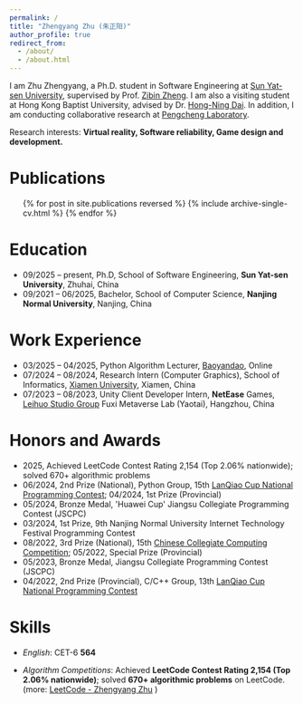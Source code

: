 ```yaml
---
permalink: /
title: "Zhengyang Zhu (朱正阳)"
author_profile: true
redirect_from: 
  - /about/
  - /about.html
---
```


I am Zhu Zhengyang, a Ph.D. student in Software Engineering at [Sun Yat-sen University](https://www.sysu.edu.cn/sysuen/), supervised by Prof. [Zibin Zheng](https://scholar.google.com/citations?user=zWnsNrkAAAAJ&hl=en). I am also a visiting student at Hong Kong Baptist University, advised by Dr. [Hong-Ning Dai](https://www.henrylab.net/). In addition, I am conducting collaborative research at [Pengcheng Laboratory](https://www.pcl.ac.cn/).

Research interests: **Virtual reality, Software reliability, Game design and development.**

Publications
======

  <ul>{% for post in site.publications reversed %}
    {% include archive-single-cv.html %}
  {% endfor %}</ul>

Education
======

- 09/2025 – present, Ph.D, School of Software Engineering, **Sun Yat-sen University**, Zhuhai, China
- 09/2021 – 06/2025, Bachelor, School of Computer Science, **Nanjing Normal University**, Nanjing, China

# Work Experience

- 03/2025 – 04/2025, Python Algorithm Lecturer, [Baoyandao](https://www.baoyandao.com/), Online
- 07/2024 – 08/2024, Research Intern (Computer Graphics), School of Informatics, [Xiamen University](https://www.xmu.edu.cn/), Xiamen, China
- 07/2023 – 08/2023, Unity Client Developer Intern, **NetEase** Games, [Leihuo Studio Group](https://leihuo.163.com/) Fuxi Metaverse Lab (Yaotai), Hangzhou, China

# Honors and Awards

- 2025, Achieved LeetCode Contest Rating 2,154 (Top 2.06% nationwide); solved 670+ algorithmic problems
- 06/2024, 2nd Prize (National), Python Group, 15th [ LanQiao Cup National Programming Contest](https://dasai.lanqiao.cn/); 04/2024, 1st Prize (Provincial)
- 05/2024, Bronze Medal, 'Huawei Cup' Jiangsu Collegiate Programming Contest (JSCPC)
- 03/2024, 1st Prize, 9th Nanjing Normal University Internet Technology Festival Programming Contest
- 08/2022, 3rd Prize (National), 15th [Chinese Collegiate Computing Competition](https://jsjds.blcu.edu.cn/index.htm); 05/2022, Special Prize (Provincial)
- 05/2023, Bronze Medal, Jiangsu Collegiate Programming Contest (JSCPC) 
- 04/2022, 2nd Prize (Provincial), C/C++ Group, 13th [LanQiao Cup National Programming Contest](https://dasai.lanqiao.cn/)

# Skills

- *English*: CET-6 **564**

- *Algorithm Competitions*: Achieved **LeetCode Contest Rating 2,154 (Top 2.06% nationwide)**; solved **670+ algorithmic problems** on LeetCode. (more: [LeetCode - Zhengyang Zhu](https://leetcode.cn/u/interesting-jacksonurs/) )

